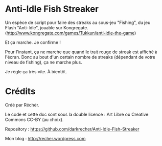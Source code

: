 # Anti-Idle Fish Streaker #

Un espèce de script pour faire des streaks au sous-jeu "Fishing", du jeu Flash "Anti-Idle", jouable sur Kongregate. (http://www.kongregate.com/games/Tukkun/anti-idle-the-game)

Et ça marche. Je confirme ! 

Pour l'instant, ça ne marche que quand le trait rouge de streak est affiché à l'écran. Donc au bout d'un certain nombre de streaks (dépendant de votre niveau de fishing), ça ne marche plus.

Je règle ça très vite. À bientôt. 

# Crédits #

Créé par Réchèr. 

Le code et cette doc sont sous la double licence : Art Libre ou Creative Commons CC-BY (au choix).

Repository : https://github.com/darkrecher/Anti-Idle-Fish-Streaker

Mon blog : http://recher.wordpress.com
